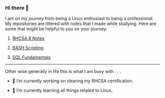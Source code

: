### Hi there 👋

I am on my journey from being a Linux enthusiast to being a professional. My repositories are littered with notes that I made while studying. Here are some that might be helpful to you on your journey.

1. [RHCSA 8 Notes](https://github.com/doctypehuman/rhcsa2021)

2. [BASH Scripting](https://github.com/doctypehuman/bash)

3. [SQL Fundamentals](https://github.com/doctypehuman/sql)

---
Other wise generally in life this is what I am busy with . . .

- 🔭 I’m currently working on clearing my RHCSA certification.

- 🌱 I’m currently learning all things related to Linux.

<!--
**doctypehuman/doctypehuman** is a ✨ _special_ ✨ repository because its `README.md` (this file) appears on your GitHub profile.

Here are some ideas to get you started:

- 🔭 I’m currently working on ...
- 🌱 I’m currently learning ...
- 👯 I’m looking to collaborate on ...
- 🤔 I’m looking for help with ...
- 💬 Ask me about ...
- 📫 How to reach me: ...
- 😄 Pronouns: ...
- ⚡ Fun fact: ...
-->
